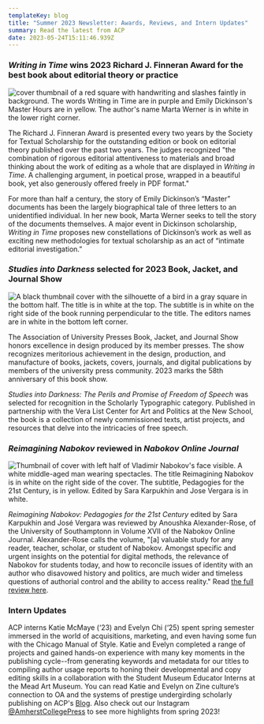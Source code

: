 ```yaml
---
templateKey: blog
title: "Summer 2023 Newsletter: Awards, Reviews, and Intern Updates"
summary: Read the latest from ACP
date: 2023-05-24T15:11:46.939Z
---
```

### *Writing in Time* wins 2023 Richard J. Finneran Award for the best book about editorial theory or practice

![cover thumbnail of a red square with handwriting and slashes faintly in background. The words Writing in Time are in purple and Emily Dickinson's Master Hours are in yellow. The author's name Marta Werner is in white in the lower right corner. ](assets/writing-in-time-screenshot.png)

The Richard J. Finneran Award is presented every two years by the Society for Textual Scholarship for the outstanding edition or book on editorial theory published over the past two years. The judges recognized "the combination of rigorous editorial attentiveness to materials and broad thinking about the work of editing as a whole that are displayed in *Writing in Time*. A challenging argument, in poetical prose, wrapped in a beautiful book, yet also generously offered freely in PDF format."

For more than half a century, the story of Emily Dickinson’s “Master” documents has been the largely biographical tale of three letters to an unidentified individual. In her new book, Marta Werner seeks to tell the story of the documents themselves. A major event in Dickinson scholarship, *Writing in Time* proposes new constellations of Dickinson’s work as well as exciting new methodologies for textual scholarship as an act of “intimate editorial investigation.”

### *Studies into Darkness* selected for 2023 Book, Jacket, and Journal Show

![A black thumbnail cover with the silhouette of a bird in a gray square in the bottom half. The title is in white at the top. The subtitle is in white on the right side of the book running perpendicular to the title. The editors names are in white in the bottom left corner.](assets/studies.png)

The Association of University Presses Book, Jacket, and Journal Show honors excellence in design produced by its member presses. The show recognizes meritorious achievement in the design, production, and manufacture of books, jackets, covers, journals, and digital publications by members of the university press community. 2023 marks the 58th anniversary of this book show.

*Studies into Darkness: The Perils and Promise of Freedom of Speech* was selected for recognition in the Scholarly Typographic category. Published in partnership with the Vera List Center for Art and Politics at the New School, the book is a collection of newly commissioned texts, artist projects, and resources that delve into the intricacies of free speech. 

### *Reimagining Nabokov* reviewed in *Nabokov Online Journal*

![Thumbnail of cover with left half of Vladimir Nabokov's face visible. A white middle-aged man wearing spectacles. The title Reimagining Nabokov is in white on the right side of the cover. The subtitle, Pedagogies for the 21st Century, is in yellow. Edited by Sara Karpukhin and Jose Vergara is in white.](assets/nabokov-tiny.png)

*Reimagining Nabokov: Pedagogies for the 21st Century* edited by Sara Karpukhin and José Vergara was reviewed by Anoushka Alexander-Rose, of the University of Southamptonn in Volume XVII of the Nabokov Online Journal. Alexander-Rose calls the volume, "\[a] valuable study for any reader, teacher, scholar, or student of Nabokov. Amongst specific and urgent insights on the potential for digital methods, the relevance of Nabokov for students today, and how to reconcile issues of identity with an author who disavowed history and politics, are much wider and timeless questions of authorial control and the ability to access reality." Read [the full review here](http://www.nabokovonline.com/uploads/2/3/7/7/23779748/vol._17_review_alexander-rose_reimagining_nabokov.pdf).

### Intern Updates

ACP interns Katie McMaye (‘23) and Evelyn Chi (‘25) spent spring semester immersed in the world of acquisitions, marketing, and even having some fun with the Chicago Manual of Style. Katie and Evelyn completed a range of projects and gained hands-on experience with many key moments in the publishing cycle--from generating keywords and metadata for our titles to compiling author usage reports to honing their developmental and copy editing skills in a collaboration with the Student Museum Educator Interns at the Mead Art Museum.  You can read Katie and Evelyn on Zine culture’s connection to OA and the systems of prestige undergirding scholarly publishing on ACP's [Blog](https://acpress.amherst.edu/blog). Also check out our Instagram [@AmherstCollegePress](https://www.instagram.com/amherstcollegepress/?hl=en) to see more highlights from spring 2023!